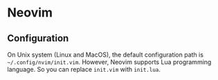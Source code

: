 # Neovim

## Configuration

On Unix system (Linux and MacOS), the default configuration path is `~/.config/nvim/init.vim`. However, Neovim supports Lua programming language. So you can replace `init.vim` with `init.lua`.
